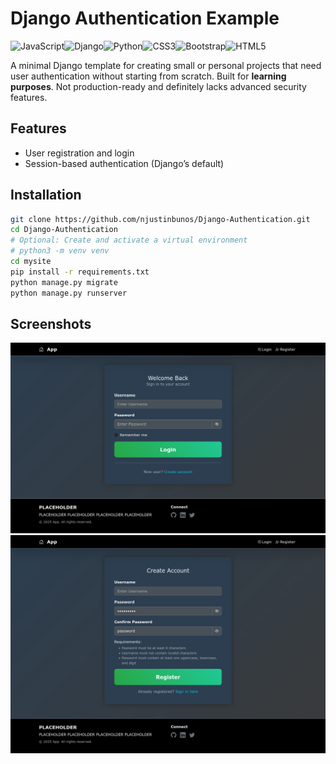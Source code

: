 # Django Authentication Example
![JavaScript](https://img.shields.io/badge/javascript-%23323330.svg?style=for-the-badge&logo=javascript&logoColor=%23F7DF1E)![Django](https://img.shields.io/badge/django-%23092E20.svg?style=for-the-badge&logo=django&logoColor=white)![Python](https://img.shields.io/badge/python-3670A0?style=for-the-badge&logo=python&logoColor=ffdd54)![CSS3](https://img.shields.io/badge/css3-%231572B6.svg?style=for-the-badge&logo=css3&logoColor=white)![Bootstrap](https://img.shields.io/badge/bootstrap-%238511FA.svg?style=for-the-badge&logo=bootstrap&logoColor=white)![HTML5](https://img.shields.io/badge/html5-%23E34F26.svg?style=for-the-badge&logo=html5&logoColor=white)

A minimal Django template for creating small or personal projects that need user authentication without starting from scratch.
Built for **learning purposes**. Not production-ready and definitely lacks advanced security features.

## Features
- User registration and login
- Session-based authentication (Django’s default)

## Installation
```bash
git clone https://github.com/njustinbunos/Django-Authentication.git
cd Django-Authentication
# Optional: Create and activate a virtual environment
# python3 -m venv venv
cd mysite
pip install -r requirements.txt
python manage.py migrate
python manage.py runserver
```

## Screenshots

<img src="screenshots/login.png" alt="Login Page" width="600">
<img src="screenshots/register.png" alt="Register Page" width="600">

